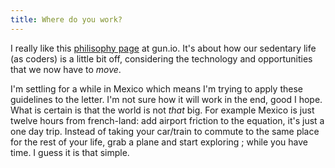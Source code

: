 ```yaml
---
title: Where do you work?
---
```


I really like this [philisophy page](http://gun.io/philosophy/) at gun.io.
It's about how our sedentary life (as coders) is a little bit off, considering
the technology and opportunities that we now have to _move_.

I'm settling for a while in Mexico which means I'm trying to apply these
guidelines to the letter. I'm not sure how it will work in the end, good I
hope. What is certain is that the world is not _that_ big. For example Mexico
is just twelve hours from french-land: add airport friction to the equation,
it's just a one day trip. Instead of taking your car/train to commute to the
same place for the rest of your life, grab a plane and start exploring ; while
you have time. I guess it is that simple.

